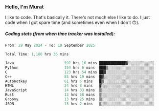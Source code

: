### Hello, I'm Murat

I like to code. That's basically it. There's not much else I like to do. I just code when I got spare time (and sometimes even when I don't 🙃).

##### Coding stats (from when time tracker was installed):
<!--START_SECTION:wakatime-->

```cpp
From: 29 May 2024 - To: 19 September 2025

Total Time: 1,180 hrs 36 mins

Java                       597 hrs 16 mins ████████████▓░░░░░░░░░░░░   50.30 %
Python                     154 hrs 6 mins  ███▒░░░░░░░░░░░░░░░░░░░░░   12.98 %
C                          123 hrs 54 mins ██▓░░░░░░░░░░░░░░░░░░░░░░   10.44 %
C++                        85 hrs 19 mins  █▓░░░░░░░░░░░░░░░░░░░░░░░   07.19 %
AutoHotkey                 61 hrs 6 mins   █▒░░░░░░░░░░░░░░░░░░░░░░░   05.15 %
HTML                       24 hrs 8 mins   ▓░░░░░░░░░░░░░░░░░░░░░░░░   02.03 %
JavaScript                 14 hrs 33 mins  ▒░░░░░░░░░░░░░░░░░░░░░░░░   01.23 %
Rust                       13 hrs 58 mins  ▒░░░░░░░░░░░░░░░░░░░░░░░░   01.18 %
Groovy                     13 hrs 25 mins  ▒░░░░░░░░░░░░░░░░░░░░░░░░   01.13 %
JSON                       13 hrs 2 mins   ▒░░░░░░░░░░░░░░░░░░░░░░░░   01.10 %
```

<!--END_SECTION:wakatime-->
